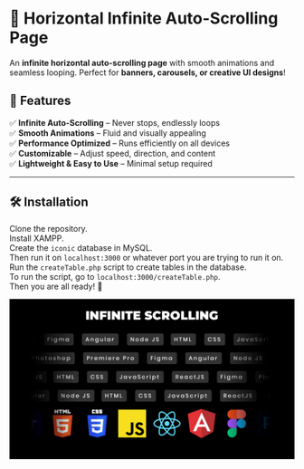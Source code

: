 # 🚀 Horizontal Infinite Auto-Scrolling Page  



An **infinite horizontal auto-scrolling page** with smooth animations and seamless looping. Perfect for **banners, carousels, or creative UI designs**!  

## 🎯 Features  

✅ **Infinite Auto-Scrolling** – Never stops, endlessly loops  
✅ **Smooth Animations** – Fluid and visually appealing  
✅ **Performance Optimized** – Runs efficiently on all devices  
✅ **Customizable** – Adjust speed, direction, and content  
✅ **Lightweight & Easy to Use** – Minimal setup required  

---

## 🛠️ Installation  

Clone the repository.  
Install XAMPP.  
Create the `iconic` database in MySQL.  
Then run it on `localhost:3000` or whatever port you are trying to run it on.  
Run the `createTable.php` script to create tables in the database.  
To run the script, go to `localhost:3000/createTable.php`.  
Then you are all ready! 🚀  


![Infinite Scrolling Demo](https://github.com/piyushxth/infinite-scroll/blob/main/InfiniteScroll.png?raw=true)
```sh

